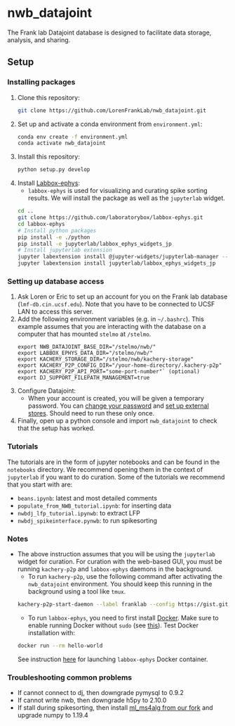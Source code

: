 # nwb_datajoint
The Frank lab Datajoint database is designed to facilitate data storage, analysis, and sharing.

## Setup

### Installing packages
1. Clone this repository:
   ```bash
   git clone https://github.com/LorenFrankLab/nwb_datajoint.git
   ```
2. Set up and activate a conda environment from `environment.yml`:
   ```bash
   conda env create -f environment.yml
   conda activate nwb_datajoint
   ```
3. Install this repository:
   ```bash
   python setup.py develop
   ```
4. Install [Labbox-ephys](https://github.com/laboratorybox/labbox-ephys):
   * `labbox-ephys` is used for visualizing and curating spike sorting results. We will install the package as well as the `jupyterlab` widget.
   ```bash
   cd ..
   git clone https://github.com/laboratorybox/labbox-ephys.git
   cd labbox-ephys
   # Install python packages
   pip install -e ./python
   pip install -e jupyterlab/labbox_ephys_widgets_jp
   # Install jupyterlab extension
   jupyter labextension install @jupyter-widgets/jupyterlab-manager --no-build
   jupyter labextension install jupyterlab/labbox_ephys_widgets_jp
   ```

### Setting up database access
1. Ask Loren or Eric to set up an account for you on the Frank lab database (`lmf-db.cin.ucsf.edu`). Note that you have to be connected to UCSF LAN to access this server.
2. Add the following environment variables (e.g. in `~/.bashrc`). This example assumes that you are interacting with the database on a computer that has mounted `stelmo` at `/stelmo`.
     ```
     export NWB_DATAJOINT_BASE_DIR="/stelmo/nwb/"
     export LABBOX_EPHYS_DATA_DIR="/stelmo/nwb/"
     export KACHERY_STORAGE_DIR="/stelmo/nwb/kachery-storage"
     export KACHERY_P2P_CONFIG_DIR="/your-home-directory/.kachery-p2p"
     export KACHERY_P2P_API_PORT="some-port-number"` (optional)
     export DJ_SUPPORT_FILEPATH_MANAGEMENT=true
     ```
3. Configure Datajoint:
   * When your account is created, you will be given a temporary password. You can [change your password](https://github.com/LorenFrankLab/nwb_datajoint/blob/develop_nwbraw/franklab_scripts/franklab_dj_initial_setup.py) and [set up external stores](https://github.com/LorenFrankLab/nwb_datajoint/blob/develop_nwbraw/franklab_scripts/franklab_dj_stores_setup.py). Should need to run these only once.
4. Finally, open up a python console and import `nwb_datajoint` to check that the setup has worked.

### Tutorials
The tutorials are in the form of jupyter notebooks and can be found in the `notebooks` directory. We recommend opening them in the context of `jupyterlab` if you want to do curation. Some of the tutorials we recommend that you start with are:
* `beans.ipynb`: latest and most detailed comments
* `populate_from_NWB_tutorial.ipynb`: for inserting data
* `nwbdj_lfp_tutorial.ipynwb`: to extract LFP  
* `nwbdj_spikeinterface.pynwb`: to run spikesorting

### Notes
* The above instruction assumes that you will be using the `jupyterlab` widget for curation. For curation with the web-based GUI, you must be running `kachery-p2p` and `labbox-ephys` daemons in the background.
  * To run `kachery-p2p`, use the following command after activating the `nwb_datajoint` environment. You should keep this running in the background using a tool like `tmux`.
  ```bash
  kachery-p2p-start-daemon --label franklab --config https://gist.githubusercontent.com/khl02007/b3a092ba3e590946480fb1267964a053/raw/f05eda4789e61980ce630b23ed38a7593f58a7d9/franklab_kachery-p2p_config.yaml
  ```
  * To run `labbox-ephys`, you need to first install [Docker](https://docs.docker.com/get-docker/). Make sure to enable running Docker without `sudo` (see [this](https://docs.docker.com/engine/install/linux-postinstall/)). Test Docker installation with:
  ```bash
  docker run --rm hello-world
  ```
  See instruction [here](https://github.com/laboratorybox/labbox-ephys) for launching `labbox-ephys` Docker container.

### Troubleshooting common problems
* If cannot connect to dj, then downgrade pymysql to 0.9.2
* If cannot write nwb, then downgrade h5py to 2.10.0
* If stall during spikesorting, then install [ml_ms4alg from our fork](https://github.com/LorenFrankLab/ml_ms4alg) and upgrade numpy to 1.19.4

